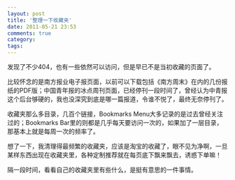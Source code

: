 ```yaml
---
layout: post
title: '整理一下收藏夹'
date: 2011-05-21 23:53
comments: true
category: 
tags:
---
```

    

发现了不少404，也有一些依然可以访问，但是早已不是当初收藏的页面了。

比较怀念的是南方报业电子报页面，以前可以下载包括《南方周末》在内的几份报纸的PDF版；中国青年报的冰点周刊页面，已经停刊一段时间了，曾经认为中青报这个后台够硬的，我也没深究到底是哪一篇报道，令谁不悦了，最终无奈停刊了。

收藏夹那么多目录，几百个链接，Bookmarks Menu大多记录的是过去曾经关注过的；Bookmarks Bar里的则都是几乎每天要访问一次的，如果加了一层目录，那基本上就是每周一次的频率了。

想了一下，我清理得最频繁的收藏夹，应该是淘宝的收藏了，眼不见为净啊，一旦某样东西出现在收藏夹里，各种定制推荐就在每页底下飘来飘去，诱惑下单嘛！

隔一段时间，看看自己的收藏夹里有些什么，是挺有意思的一件事情。
